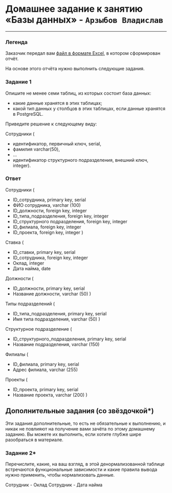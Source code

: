 # Домашнее задание к занятию «Базы данных» - `Арзыбов Владислав`


---
### Легенда

Заказчик передал вам [файл в формате Excel](https://github.com/netology-code/sdb-homeworks/blob/main/resources/hw-12-1.xlsx), в котором сформирован отчёт. 

На основе этого отчёта нужно выполнить следующие задания.

### Задание 1

Опишите не менее семи таблиц, из которых состоит база данных:

- какие данные хранятся в этих таблицах;
- какой тип данных у столбцов в этих таблицах, если данные хранятся в PostgreSQL.

Приведите решение к следующему виду:

Сотрудники (

- идентификатор, первичный ключ, serial,
- фамилия varchar(50),
- ...
- идентификатор структурного подразделения, внешний ключ, integer).

### Ответ

Сотрудники (

   - ID_сотрудника, primary key, serial
   - ФИО сотрудника, varchar (100)
   - ID_должности, foreign key, integer
   - ID_типа_подразделения, foreign key, integer
   - ID_структурного подразделения, foreign key, integer
   - ID_филиала, foreign key, integer
   - ID_проекта, foreign key, integer )

Ставка (

   - ID_ставки, primary key, serial
   - ID_сотрудника, foreign key, integer
   - Оклад, integer
   - Дата найма, date

Должности (

   - ID_должности, primary key, serial
   - Название должности, varchar (50) )

Типы подразделений (

   - ID_типа_подразделения, primary key, serial
   - Имя типа подразделения, varchar (50) )

Структурное подразделение (

   - ID_структурного_подразделения, primary key, serial
   - Название подразделения, varchar (150)

Филиалы (

   - ID_филиала, primary key, serial
   - Адрес филиала, varchar (255)

Проекты (

   - ID_проекта, primary key, serial
   - Название проекта, varchar (200) )


## Дополнительные задания (со звёздочкой*)
Эти задания дополнительные, то есть не обязательные к выполнению, и никак не повлияют на получение вами зачёта по этому домашнему заданию. Вы можете их выполнить, если хотите глубже шире разобраться в материале.


### Задание 2*

Перечислите, какие, на ваш взгляд, в этой денормализованной таблице встречаются функциональные зависимости и какие правила вывода нужно применить, чтобы нормализовать данные.

  Сотрудник - Оклад
  Сотрудник - Дата найма
